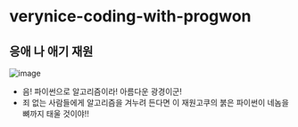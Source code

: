 # verynice-coding-with-progwon

## 응애 나 애기 재원
![image](https://user-images.githubusercontent.com/41986911/113504775-2df9f400-9575-11eb-8820-9e59759808aa.png)
* 음! 파이썬으로 알고리즘이라! 아름다운 광경이군! 
* 죄 없는 사람들에게 알고리즘을 겨누려 든다면 이 재원고쿠의 붉은 파이썬이 네놈을 뼈까지 태울 것이야!!
